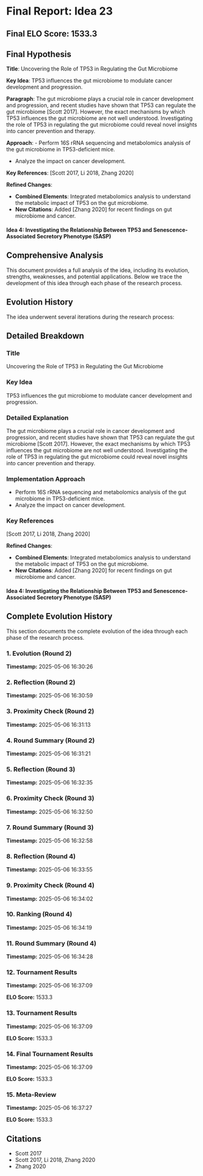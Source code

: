 # Final Report: Idea 23

## Final ELO Score: 1533.3

## Final Hypothesis

**Title**: Uncovering the Role of TP53 in Regulating the Gut Microbiome

**Key Idea**: TP53 influences the gut microbiome to modulate cancer development and progression.

**Paragraph**: The gut microbiome plays a crucial role in cancer development and progression, and recent studies have shown that TP53 can regulate the gut microbiome [Scott 2017]. However, the exact mechanisms by which TP53 influences the gut microbiome are not well understood. Investigating the role of TP53 in regulating the gut microbiome could reveal novel insights into cancer prevention and therapy.

**Approach**: - Perform 16S rRNA sequencing and metabolomics analysis of the gut microbiome in TP53-deficient mice.
- Analyze the impact on cancer development.

**Key References**: [Scott 2017, Li 2018, Zhang 2020]

**Refined Changes**: 
- **Combined Elements**: Integrated metabolomics analysis to understand the metabolic impact of TP53 on the gut microbiome.
- **New Citations**: Added [Zhang 2020] for recent findings on gut microbiome and cancer.

#### Idea 4: Investigating the Relationship Between TP53 and Senescence-Associated Secretory Phenotype (SASP)

## Comprehensive Analysis

This document provides a full analysis of the idea, including its evolution, strengths, weaknesses, and potential applications. Below we trace the development of this idea through each phase of the research process.

## Evolution History

The idea underwent several iterations during the research process:

## Detailed Breakdown

### Title

Uncovering the Role of TP53 in Regulating the Gut Microbiome

### Key Idea

TP53 influences the gut microbiome to modulate cancer development and progression.

### Detailed Explanation

The gut microbiome plays a crucial role in cancer development and progression, and recent studies have shown that TP53 can regulate the gut microbiome [Scott 2017]. However, the exact mechanisms by which TP53 influences the gut microbiome are not well understood. Investigating the role of TP53 in regulating the gut microbiome could reveal novel insights into cancer prevention and therapy.

### Implementation Approach

- Perform 16S rRNA sequencing and metabolomics analysis of the gut microbiome in TP53-deficient mice.
- Analyze the impact on cancer development.

### Key References

[Scott 2017, Li 2018, Zhang 2020]

**Refined Changes**: 
- **Combined Elements**: Integrated metabolomics analysis to understand the metabolic impact of TP53 on the gut microbiome.
- **New Citations**: Added [Zhang 2020] for recent findings on gut microbiome and cancer.

#### Idea 4: Investigating the Relationship Between TP53 and Senescence-Associated Secretory Phenotype (SASP)

## Complete Evolution History

This section documents the complete evolution of the idea through each phase of the research process.

### 1. Evolution (Round 2)
**Timestamp:** 2025-05-06 16:30:26



### 2. Reflection (Round 2)
**Timestamp:** 2025-05-06 16:30:59



### 3. Proximity Check (Round 2)
**Timestamp:** 2025-05-06 16:31:13



### 4. Round Summary (Round 2)
**Timestamp:** 2025-05-06 16:31:21



### 5. Reflection (Round 3)
**Timestamp:** 2025-05-06 16:32:35



### 6. Proximity Check (Round 3)
**Timestamp:** 2025-05-06 16:32:50



### 7. Round Summary (Round 3)
**Timestamp:** 2025-05-06 16:32:58



### 8. Reflection (Round 4)
**Timestamp:** 2025-05-06 16:33:55



### 9. Proximity Check (Round 4)
**Timestamp:** 2025-05-06 16:34:02



### 10. Ranking (Round 4)
**Timestamp:** 2025-05-06 16:34:19



### 11. Round Summary (Round 4)
**Timestamp:** 2025-05-06 16:34:28



### 12. Tournament Results
**Timestamp:** 2025-05-06 16:37:09

**ELO Score:** 1533.3



### 13. Tournament Results
**Timestamp:** 2025-05-06 16:37:09

**ELO Score:** 1533.3



### 14. Final Tournament Results
**Timestamp:** 2025-05-06 16:37:09

**ELO Score:** 1533.3



### 15. Meta-Review
**Timestamp:** 2025-05-06 16:37:27

**ELO Score:** 1533.3



## Citations

- Scott 2017
- Scott 2017, Li 2018, Zhang 2020
- Zhang 2020
